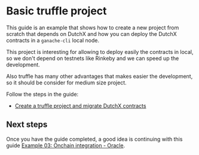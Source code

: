 # Basic truffle project
This guide is an example that shows how to create a new project from scratch 
that depends on DutchX and how you can deploy the DutchX contracts in a 
`ganache-cli` local node.

This project is interesting for allowing to deploy easily the contracts in local,
so we don't depend on testnets like Rinkeby and we can speed up the development.

Also truffle has many other advantages that makes easier the development, so it 
should be consider for medium size project.

Follow the steps in the guide:
* [Create a truffle project and migrate DutchX contracts](https://github.com/gnosis/dx-examples-dev/tree/master/02_truffle-migrate)

## Next steps
Once you have the guide completed, a good idea is continuing with this guide
[Example 03: Onchain integration - Oracle](./dev-onchain-oracle.html).
